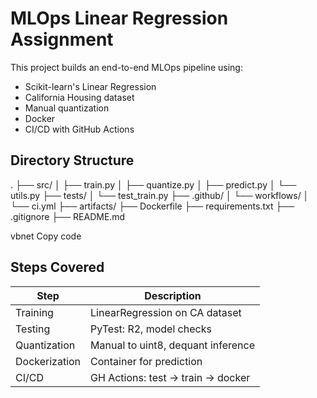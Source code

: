 # MLOps Linear Regression Assignment

This project builds an end-to-end MLOps pipeline using:
- Scikit-learn's Linear Regression
- California Housing dataset
- Manual quantization
- Docker
- CI/CD with GitHub Actions

## Directory Structure

.
├── src/
│ ├── train.py
│ ├── quantize.py
│ ├── predict.py
│ └── utils.py
├── tests/
│ └── test_train.py
├── .github/
│ └── workflows/
│ └── ci.yml
├── artifacts/
├── Dockerfile
├── requirements.txt
├── .gitignore
├── README.md

vbnet
Copy code

## Steps Covered

| Step              | Description                         |
|-------------------|-------------------------------------|
| Training          | LinearRegression on CA dataset      |
| Testing           | PyTest: R2, model checks            |
| Quantization      | Manual to uint8, dequant inference  |
| Dockerization     | Container for prediction            |
| CI/CD             | GH Actions: test → train → docker   |
